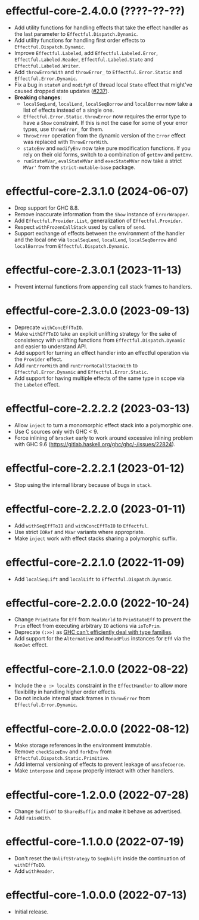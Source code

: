 # effectful-core-2.4.0.0 (????-??-??)
* Add utility functions for handling effects that take the effect handler as the
  last parameter to `Effectful.Dispatch.Dynamic`.
* Add utility functions for handling first order effects to
  `Effectful.Dispatch.Dynamic`.
* Improve `Effectful.Labeled`, add `Effectful.Labeled.Error`,
  `Effectful.Labeled.Reader`, `Effectful.Labeled.State` and
  `Effectful.Labeled.Writer`.
* Add `throwErrorWith` and `throwError_` to `Effectful.Error.Static` and
  `Effectful.Error.Dynamic`.
* Fix a bug in `stateM` and `modifyM` of thread local `State` effect that
  might've caused dropped state updates
  ([#237](https://github.com/haskell-effectful/effectful/issues/237)).
* **Breaking changes**:
  - `localSeqLend`, `localLend`, `localSeqBorrow` and `localBorrow` now take a
    list of effects instead of a single one.
  - `Effectful.Error.Static.throwError` now requires the error type to have a
    `Show` constraint. If this is not the case for some of your error types, use
    `throwError_` for them.
  - `ThrowError` operation from the dynamic version of the `Error` effect was
    replaced with `ThrowErrorWith`.
  - `stateEnv` and `modifyEnv` now take pure modification functions. If you rely
    on their old forms, switch to a combination of `getEnv` and `putEnv`.
  - `runStateMVar`, `evalStateMVar` and `execStateMVar` now take a strict
    `MVar'` from the `strict-mutable-base` package.

# effectful-core-2.3.1.0 (2024-06-07)
* Drop support for GHC 8.8.
* Remove inaccurate information from the `Show` instance of `ErrorWrapper`.
* Add `Effectful.Provider.List`, generalization of `Effectful.Provider`.
* Respect `withFrozenCallStack` used by callers of `send`.
* Support exchange of effects between the environment of the handler and the
  local one via `localSeqLend`, `localLend`, `localSeqBorrow` and `localBorrow`
  from `Effectful.Dispatch.Dynamic`.

# effectful-core-2.3.0.1 (2023-11-13)
* Prevent internal functions from appending call stack frames to handlers.

# effectful-core-2.3.0.0 (2023-09-13)
* Deprecate `withConcEffToIO`.
* Make `withEffToIO` take an explicit unlifting strategy for the sake of
  consistency with unlifting functions from `Effectful.Dispatch.Dynamic` and
  easier to understand API.
* Add support for turning an effect handler into an effectful operation via the
  `Provider` effect.
* Add `runErrorWith` and `runErrorNoCallStackWith` to `Effectful.Error.Dynamic`
  and `Effectful.Error.Static`.
* Add support for having multiple effects of the same type in scope via the
  `Labeled` effect.

# effectful-core-2.2.2.2 (2023-03-13)
* Allow `inject` to turn a monomorphic effect stack into a polymorphic one.
* Use C sources only with GHC < 9.
* Force inlining of `bracket` early to work around excessive inlining problem
  with GHC 9.6 (https://gitlab.haskell.org/ghc/ghc/-/issues/22824).

# effectful-core-2.2.2.1 (2023-01-12)
* Stop using the internal library because of bugs in `stack`.

# effectful-core-2.2.2.0 (2023-01-11)
* Add `withSeqEffToIO` and `withConcEffToIO` to `Effectful`.
* Use strict `IORef` and `MVar` variants where appropriate.
* Make `inject` work with effect stacks sharing a polymorphic suffix.

# effectful-core-2.2.1.0 (2022-11-09)
* Add `localSeqLift` and `localLift` to `Effectful.Dispatch.Dynamic`.

# effectful-core-2.2.0.0 (2022-10-24)
* Change `PrimState` for `Eff` from `RealWorld` to `PrimStateEff` to prevent the
  `Prim` effect from executing arbitrary `IO` actions via `ioToPrim`.
* Deprecate `(:>>)` as [GHC can't efficiently deal with type
  families](https://github.com/haskell-effectful/effectful/issues/52#issuecomment-1269155485).
* Add support for the `Alternative` and `MonadPlus` instances for `Eff` via the
  `NonDet` effect.

# effectful-core-2.1.0.0 (2022-08-22)
* Include the `e :> localEs` constraint in the `EffectHandler` to allow more
  flexibility in handling higher order effects.
* Do not include internal stack frames in `throwError` from
  `Effectful.Error.Dynamic`.

# effectful-core-2.0.0.0 (2022-08-12)
* Make storage references in the environment immutable.
* Remove `checkSizeEnv` and `forkEnv` from
  `Effectful.Dispatch.Static.Primitive`.
* Add internal versioning of effects to prevent leakage of `unsafeCoerce`.
* Make `interpose` and `impose` properly interact with other handlers.

# effectful-core-1.2.0.0 (2022-07-28)
* Change `SuffixOf` to `SharedSuffix` and make it behave as advertised.
* Add `raiseWith`.

# effectful-core-1.1.0.0 (2022-07-19)
* Don't reset the `UnliftStrategy` to `SeqUnlift` inside the continuation of
  `withEffToIO`.
* Add `withReader`.

# effectful-core-1.0.0.0 (2022-07-13)
* Initial release.
